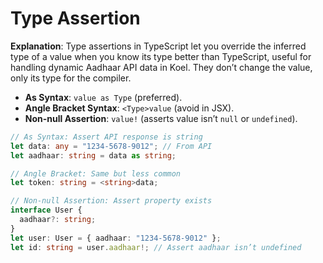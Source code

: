 # Type Assertion

**Explanation**: Type assertions in TypeScript let you override the inferred type of a value when you know its type better than TypeScript, useful for handling dynamic Aadhaar API data in Koel. They don’t change the value, only its type for the compiler.

- **As Syntax**: `value as Type` (preferred).
- **Angle Bracket Syntax**: `<Type>value` (avoid in JSX).
- **Non-null Assertion**: `value!` (asserts value isn’t `null` or `undefined`).

```typescript
// As Syntax: Assert API response is string
let data: any = "1234-5678-9012"; // From API
let aadhaar: string = data as string;

// Angle Bracket: Same but less common
let token: string = <string>data;

// Non-null Assertion: Assert property exists
interface User {
  aadhaar?: string;
}
let user: User = { aadhaar: "1234-5678-9012" };
let id: string = user.aadhaar!; // Assert aadhaar isn’t undefined
```
